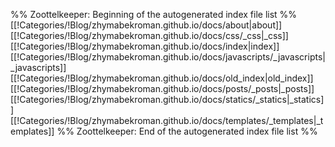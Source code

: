 %% Zoottelkeeper: Beginning of the autogenerated index file list  %%
 [[!Categories/!Blog/zhymabekroman.github.io/docs/about|about]]
 [[!Categories/!Blog/zhymabekroman.github.io/docs/css/_css|_css]]
 [[!Categories/!Blog/zhymabekroman.github.io/docs/index|index]]
 [[!Categories/!Blog/zhymabekroman.github.io/docs/javascripts/_javascripts|_javascripts]]
 [[!Categories/!Blog/zhymabekroman.github.io/docs/old_index|old_index]]
 [[!Categories/!Blog/zhymabekroman.github.io/docs/posts/_posts|_posts]]
 [[!Categories/!Blog/zhymabekroman.github.io/docs/statics/_statics|_statics]]
 [[!Categories/!Blog/zhymabekroman.github.io/docs/templates/_templates|_templates]]
%% Zoottelkeeper: End of the autogenerated index file list  %%
